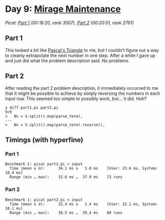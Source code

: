 # Day 9: [Mirage Maintenance](https://adventofcode.com/2023/day/9)
*Picat: [Part 1](https://github.com/DestyNova/advent_of_code_2023/blob/main/9/part1.pi) (00:18:20, rank 3507), [Part 2](https://github.com/DestyNova/advent_of_code_2023/blob/main/9/part2.pi) (00:20:51, rank 2761)*

## Part 1

This looked a bit like [Pascal's Triangle](https://mathworld.wolfram.com/PascalsTriangle.html) to me, but I couldn't figure out a way to cleanly extrapolate the next number in one step. After a while I gave up and just did what the problem description said. No problems.

## Part 2

After reading the part 2 problem description, it immediately occurred to me that it might be possible to achieve by simply reversing the numbers in each input row. This seemed too simple to possibly work, but... it did. Huh?

```
❯ diff part1.pi part2.pi 
9c9
<   Ns = S.split().map(parse_term),
---
>   Ns = S.split().map(parse_term).reverse(),
```

## Timings (with hyperfine)

### Part 1

```
Benchmark 1: picat part1.pi < input
  Time (mean ± σ):      34.1 ms ±   1.0 ms    [User: 23.6 ms, System: 10.4 ms]
  Range (min … max):    32.6 ms …  37.9 ms    72 runs
```

### Part 2

```
Benchmark 1: picat part2.pi < input
  Time (mean ± σ):      32.4 ms ±   1.4 ms    [User: 22.1 ms, System: 10.1 ms]
  Range (min … max):    30.5 ms …  39.4 ms    80 runs
```
